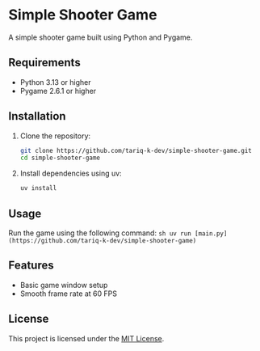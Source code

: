 # Simple Shooter Game

A simple shooter game built using Python and Pygame.

## Requirements

- Python 3.13 or higher
- Pygame 2.6.1 or higher

## Installation

1. Clone the repository:
   ```sh
   git clone https://github.com/tariq-k-dev/simple-shooter-game.git
   cd simple-shooter-game
   ```
2. Install dependencies using uv:
    ```sh
    uv install
    ```

## Usage
Run the game using the following command:
    ```sh
    uv run [main.py](https://github.com/tariq-k-dev/simple-shooter-game)
    ```

## Features
- Basic game window setup
- Smooth frame rate at 60 FPS

## License
This project is licensed under the [MIT License](LICENSE).
